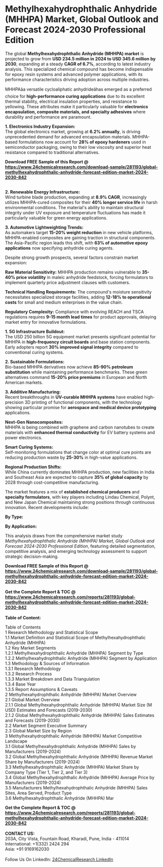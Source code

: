 <h1>Methylhexahydrophthalic Anhydride (MHHPA) Market, Global Outlook and Forecast 2024-2030 Professional Edition</h1><p>The global <strong>Methylhexahydrophthalic Anhydride (MHHPA) market</strong> is projected to grow from <strong>USD 234.5 million in 2024 to USD 345.6 million by 2030</strong>, expanding at a steady <strong>CAGR of 6.7%</strong>, according to latest industry analysis. This specialized chemical compound has become indispensable for epoxy resin systems and advanced polymer applications, with its performance characteristics driving adoption across multiple industries.</p><p>MHHPAâa versatile cycloaliphatic anhydrideâhas emerged as a preferred choice for <strong>high-performance curing applications</strong> due to its excellent thermal stability, electrical insulation properties, and resistance to yellowing. These attributes make it particularly valuable for <strong>electronics encapsulation, composite materials, and specialty adhesives</strong> where durability and performance are paramount.</p><p><strong>1. Electronics Industry Expansion:</strong><br>
The global electronics market, growing at <strong>6.2% annually</strong>, is driving unprecedented demand for advanced encapsulation materials. MHHPA-based formulations now account for <strong>28% of epoxy hardeners</strong> used in semiconductor packaging, owing to their low viscosity and superior heat resistance compared to traditional alternatives.</p><div><b>Download FREE Sample of this Report @ 
            <a href="https://www.24chemicalresearch.com/download-sample/281193/global-methylhexahydrophthalic-anhydride-forecast-edition-market-2024-2030-842">
            https://www.24chemicalresearch.com/download-sample/281193/global-methylhexahydrophthalic-anhydride-forecast-edition-market-2024-2030-842</a></b></div><br><p><strong>2. Renewable Energy Infrastructure:</strong><br>
Wind turbine blade production, expanding at <strong>8.9% CAGR</strong>, increasingly utilizes MHHPA-cured composites for their <strong>40% longer service life</strong> in harsh environmental conditions. The material's ability to maintain structural integrity under UV exposure and temperature fluctuations has made it particularly valuable for green energy applications.</p><p><strong>3. Automotive Lightweighting Trends:</strong><br>
As automakers target <strong>15-20% weight reduction</strong> in new vehicle platforms, MHHPA-enabled composites are gaining traction in structural components. The Asia-Pacific region leads this shift, with <strong>63% of automotive epoxy applications</strong> now specifying anhydride curing agents.</p><p>Despite strong growth prospects, several factors constrain market expansion:</p><p><strong>Raw Material Sensitivity:</strong> MHHPA production remains vulnerable to <strong>35-40% price volatility</strong> in maleic anhydride feedstock, forcing formulators to implement quarterly price adjustment clauses with customers.</p><p><strong>Technical Handling Requirements:</strong> The compound's moisture sensitivity necessitates specialized storage facilities, adding <strong>12-18% to operational costs</strong> for small and medium enterprises in the value chain.</p><p><strong>Regulatory Complexity:</strong> Compliance with evolving REACH and TSCA regulations requires <strong>9-15 month lead times</strong> for product approvals, delaying market entry for innovative formulations.</p><p><strong>1. 5G Infrastructure Buildout:</strong><br>
The USD 250 billion 5G equipment market presents significant potential for MHHPA in <strong>high-frequency circuit boards</strong> and base station components. Early adopters report <strong>30% improved signal integrity</strong> compared to conventional curing systems.</p><p><strong>2. Sustainable Formulations:</strong><br>
Bio-based MHHPA derivatives now achieve <strong>85-90% petroleum substitution</strong> while maintaining performance benchmarks. These green alternatives command <strong>15-20% price premiums</strong> in European and North American markets.</p><p><strong>3. Additive Manufacturing:</strong><br>
Recent breakthroughs in <strong>UV-curable MHHPA systems</strong> have enabled high-precision 3D printing of functional components, with the technology showing particular promise for <strong>aerospace and medical device prototyping</strong> applications.</p><p><strong>Next-Gen Nanocomposites:</strong><br>
    MHHPA is being combined with graphene and carbon nanotubes to create materials with <strong>enhanced thermal conductivity</strong> for EV battery systems and power electronics.</p><p><strong>Smart Curing Systems:</strong><br>
    Self-monitoring formulations that change color at optimal cure points are reducing production waste by <strong>25-30%</strong> in high-value applications.</p><p><strong>Regional Production Shifts:</strong><br>
    While China currently dominates MHHPA production, new facilities in India and Southeast Asia are expected to capture <strong>35% of global capacity</strong> by 2028 through cost-competitive manufacturing.</p><p>The market features a mix of <strong>established chemical producers</strong> and <strong>specialty formulators</strong>, with key players including Lindau Chemical, Polynt, and New Japan Chemical maintaining strong positions through continuous innovation. Recent developments include:</p><p><strong>By Type:</strong></p><p><strong>By Application:</strong></p><p>This analysis draws from the comprehensive market study <em>Methylhexahydrophthalic Anhydride (MHHPA) Market, Global Outlook and Forecast 2024-2030 Professional Edition</em>, featuring detailed segmentation, competitive analysis, and emerging technology assessment to support strategic decision-making.</p><div><b>Download FREE Sample of this Report @ 
            <a href="https://www.24chemicalresearch.com/download-sample/281193/global-methylhexahydrophthalic-anhydride-forecast-edition-market-2024-2030-842">
            https://www.24chemicalresearch.com/download-sample/281193/global-methylhexahydrophthalic-anhydride-forecast-edition-market-2024-2030-842</a></b></div><br><div><b>Get the Complete Report & TOC @ 
            <a href="https://www.24chemicalresearch.com/reports/281193/global-methylhexahydrophthalic-anhydride-forecast-edition-market-2024-2030-842">
            https://www.24chemicalresearch.com/reports/281193/global-methylhexahydrophthalic-anhydride-forecast-edition-market-2024-2030-842</a></b></div><br>
            <b>Table of Content:</b><p>Table of Contents<br />
 1 Research Methodology and Statistical Scope<br />
 1.1 Market Definition and Statistical Scope of Methylhexahydrophthalic Anhydride (MHHPA)<br />
 1.2 Key Market Segments<br />
 1.2.1 Methylhexahydrophthalic Anhydride (MHHPA) Segment by Type<br />
 1.2.2 Methylhexahydrophthalic Anhydride (MHHPA) Segment by Application<br />
 1.3 Methodology & Sources of Information<br />
 1.3.1 Research Methodology<br />
 1.3.2 Research Process<br />
 1.3.3 Market Breakdown and Data Triangulation<br />
 1.3.4 Base Year<br />
 1.3.5 Report Assumptions & Caveats<br />
 2 Methylhexahydrophthalic Anhydride (MHHPA) Market Overview<br />
 2.1 Global Market Overview<br />
 2.1.1 Global Methylhexahydrophthalic Anhydride (MHHPA) Market Size (M USD) Estimates and Forecasts (2019-2030)<br />
 2.1.2 Global Methylhexahydrophthalic Anhydride (MHHPA) Sales Estimates and Forecasts (2019-2030)<br />
 2.2 Market Segment Executive Summary<br />
 2.3 Global Market Size by Region<br />
 3 Methylhexahydrophthalic Anhydride (MHHPA) Market Competitive Landscape<br />
 3.1 Global Methylhexahydrophthalic Anhydride (MHHPA) Sales by Manufacturers (2019-2024)<br />
 3.2 Global Methylhexahydrophthalic Anhydride (MHHPA) Revenue Market Share by Manufacturers (2019-2024)<br />
 3.3 Methylhexahydrophthalic Anhydride (MHHPA) Market Share by Company Type (Tier 1, Tier 2, and Tier 3)<br />
 3.4 Global Methylhexahydrophthalic Anhydride (MHHPA) Average Price by Manufacturers (2019-2024)<br />
 3.5 Manufacturers Methylhexahydrophthalic Anhydride (MHHPA) Sales Sites, Area Served, Product Type<br />
 3.6 Methylhexahydrophthalic Anhydride (MHHPA) Mar</p><div><b>Get the Complete Report & TOC @ 
            <a href="https://www.24chemicalresearch.com/reports/281193/global-methylhexahydrophthalic-anhydride-forecast-edition-market-2024-2030-842">
            https://www.24chemicalresearch.com/reports/281193/global-methylhexahydrophthalic-anhydride-forecast-edition-market-2024-2030-842</a></b></div><br><b>CONTACT US:</b><br>
            203A, City Vista, Fountain Road, Kharadi, Pune, India - 411014<br>
            International: +1(332) 2424 294<br>
            Asia: +91 9169162030 <br><br>
            Follow Us On LinkedIn: <a href="https://www.linkedin.com/company/24chemicalresearch/">24ChemicalResearch LinkedIn</a>